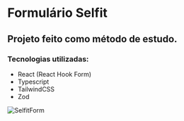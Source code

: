 # Formulário Selfit
## Projeto feito como método de estudo.

### Tecnologias utilizadas:
- React (React Hook Form)
- Typescript
- TailwindCSS
- Zod

![SelfitForm](https://github.com/diegofmsantos/form-selfit/assets/105954958/927952dc-a141-442e-bfd4-2700fd38a518)
